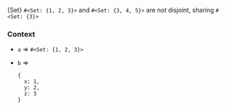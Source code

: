 {Set} `#<Set: {1, 2, 3}>` and `#<Set: {3, 4, 5}>` are *not* disjoint, sharing
`#<Set: {3}>`

### Context ###

-   `a` ⇒ `#<Set: {1, 2, 3}>`
    
-   `b` ⇒
    
        {
          x: 1,
          y: 2,
          z: 3
        }
